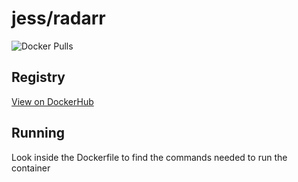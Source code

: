 # jess/radarr

![Docker Pulls](https://img.shields.io/docker/pulls/jess/radarr)



## Registry

[View on DockerHub](https://hub.docker.com/r/jess/radarr)

## Running

Look inside the Dockerfile to find the commands needed to run the container
